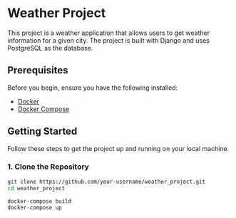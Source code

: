 # Weather Project

This project is a weather application that allows users to get weather information for a given city. The project is built with Django and uses PostgreSQL as the database.

## Prerequisites

Before you begin, ensure you have the following installed:

- [Docker](https://www.docker.com/get-started)
- [Docker Compose](https://docs.docker.com/compose/install/)

## Getting Started

Follow these steps to get the project up and running on your local machine.

### 1. Clone the Repository

```sh
git clone https://github.com/your-username/weather_project.git
cd weather_project

docker-compose build
docker-compose up

